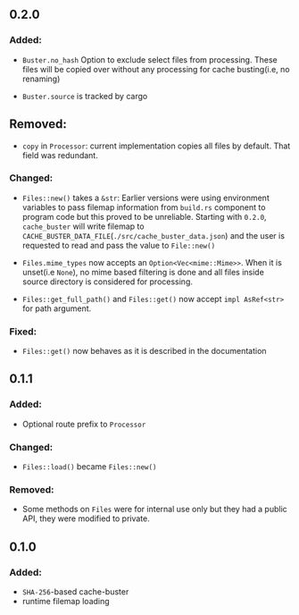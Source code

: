 ## 0.2.0

### Added:

-   `Buster.no_hash` Option to exclude select files from processing. These
    files will be copied over without any processing for cache
    busting(i.e, no renaming)

-   `Buster.source` is tracked by cargo

## Removed:

-   `copy` in `Processor`: current implementation copies all files by
    default. That field was redundant.

### Changed:

-   `Files::new()` takes a `&str`: Earlier versions were using
    environment variables to pass filemap information from `build.rs`
    component to program code but this proved to be unreliable. Starting
    with `0.2.0`, `cache_buster` will write filemap to
    `CACHE_BUSTER_DATA_FILE`(`./src/cache_buster_data.json`) and the user
    is requested to read and pass the value to `File::new()`

-   `Files.mime_types` now accepts an `Option<Vec<mime::Mime>>`. When it
    is unset(i.e `None`), no mime based filtering is done and all files
    inside source directory is considered for processing.

-   `Files::get_full_path()` and `Files::get()` now accept `impl AsRef<str>` for path argument.

### Fixed:

-   `Files::get()` now behaves as it is described in the documentation

## 0.1.1

### Added:

-   Optional route prefix to `Processor`

### Changed:

-   `Files::load()` became `Files::new()`

### Removed:

-   Some methods on `Files` were for internal use only but they had a
    public API, they were modified to private.

## 0.1.0

### Added:

-   `SHA-256`-based cache-buster
-   runtime filemap loading
